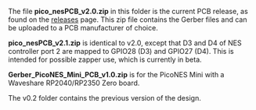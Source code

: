 The file **pico_nesPCB_v2.0.zip** in this folder is the current PCB release, as found on the [releases](https://github.com/fhoedemakers/pico-infonesPlus/releases/latest) page. This zip file contains the Gerber files and can be uploaded to a PCB manufacturer of choice.

**pico_nesPCB_v2.1.zip** is identical to v2.0, except that D3 and D4 of NES controller port 2 are mapped to GPIO28 (D3) and GPIO27 (D4). This is intended for possible zapper use, which is currently in beta.

**Gerber_PicoNES_Mini_PCB_v1.0.zip** is for the PicoNES Mini with a Waveshare RP2040/RP2350 Zero board.

The v0.2 folder contains the previous version of the design.

